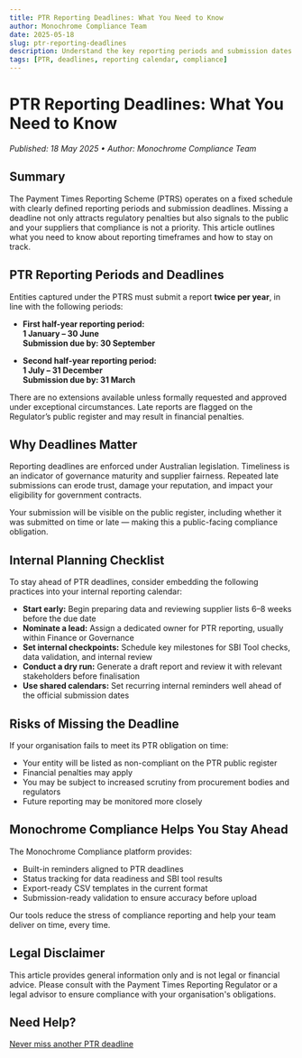 ```yaml
---
title: PTR Reporting Deadlines: What You Need to Know
author: Monochrome Compliance Team
date: 2025-05-18
slug: ptr-reporting-deadlines
description: Understand the key reporting periods and submission dates for the Payment Times Reporting Scheme so your business never misses a deadline.
tags: [PTR, deadlines, reporting calendar, compliance]
---
```


# PTR Reporting Deadlines: What You Need to Know

_Published: 18 May 2025 • Author: Monochrome Compliance Team_

## Summary

The Payment Times Reporting Scheme (PTRS) operates on a fixed schedule with clearly defined reporting periods and submission deadlines. Missing a deadline not only attracts regulatory penalties but also signals to the public and your suppliers that compliance is not a priority. This article outlines what you need to know about reporting timeframes and how to stay on track.

## PTR Reporting Periods and Deadlines

Entities captured under the PTRS must submit a report **twice per year**, in line with the following periods:

- **First half-year reporting period:**  
  **1 January – 30 June**  
  **Submission due by: 30 September**

- **Second half-year reporting period:**  
  **1 July – 31 December**  
  **Submission due by: 31 March**

There are no extensions available unless formally requested and approved under exceptional circumstances. Late reports are flagged on the Regulator’s public register and may result in financial penalties.

## Why Deadlines Matter

Reporting deadlines are enforced under Australian legislation. Timeliness is an indicator of governance maturity and supplier fairness. Repeated late submissions can erode trust, damage your reputation, and impact your eligibility for government contracts.

Your submission will be visible on the public register, including whether it was submitted on time or late — making this a public-facing compliance obligation.

## Internal Planning Checklist

To stay ahead of PTR deadlines, consider embedding the following practices into your internal reporting calendar:

- **Start early:** Begin preparing data and reviewing supplier lists 6–8 weeks before the due date
- **Nominate a lead:** Assign a dedicated owner for PTR reporting, usually within Finance or Governance
- **Set internal checkpoints:** Schedule key milestones for SBI Tool checks, data validation, and internal review
- **Conduct a dry run:** Generate a draft report and review it with relevant stakeholders before finalisation
- **Use shared calendars:** Set recurring internal reminders well ahead of the official submission dates

## Risks of Missing the Deadline

If your organisation fails to meet its PTR obligation on time:

- Your entity will be listed as non-compliant on the PTR public register
- Financial penalties may apply
- You may be subject to increased scrutiny from procurement bodies and regulators
- Future reporting may be monitored more closely

## Monochrome Compliance Helps You Stay Ahead

The Monochrome Compliance platform provides:

- Built-in reminders aligned to PTR deadlines
- Status tracking for data readiness and SBI tool results
- Export-ready CSV templates in the current format
- Submission-ready validation to ensure accuracy before upload

Our tools reduce the stress of compliance reporting and help your team deliver on time, every time.

## Legal Disclaimer

This article provides general information only and is not legal or financial advice. Please consult with the Payment Times Reporting Regulator or a legal advisor to ensure compliance with your organisation's obligations.

## Need Help?

[Never miss another PTR deadline](https://monochrome-compliance.com)
